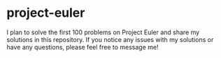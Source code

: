 # project-euler
I plan to solve the first 100 problems on Project Euler and share my solutions in this repository. If you notice any issues with my solutions or have any questions, please feel free to message me!
